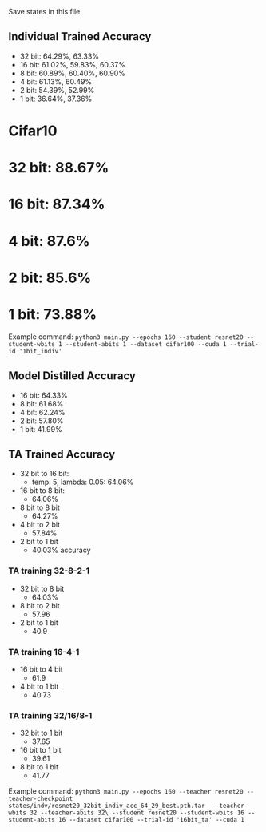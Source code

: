 Save states in this file

## Individual Trained Accuracy
* 32 bit: 64.29%, 63.33%
* 16 bit: 61.02%, 59.83%, 60.37%
* 8 bit: 60.89%, 60.40%, 60.90%
* 4 bit: 61.13%, 60.49%
* 2 bit: 54.39%, 52.99%
* 1 bit: 36.64%, 37.36%

# Cifar10
# 32 bit: 88.67%
# 16 bit: 87.34%
# 4 bit: 87.6%
# 2 bit: 85.6%
# 1 bit: 73.88%

Example command:
`python3 main.py --epochs 160 --student resnet20 --student-wbits 1 --student-abits 1 --dataset cifar100 --cuda 1 --trial-id '1bit_indiv'`

## Model Distilled Accuracy
* 16 bit: 64.33%
* 8 bit: 61.68%
* 4 bit: 62.24%
* 2 bit: 57.80%
* 1 bit: 41.99%

## TA Trained Accuracy
* 32 bit to 16 bit:
    * temp: 5, lambda: 0.05: 64.06%
*  16 bit to 8 bit:
    * 64.06%
* 8 bit to 8 bit
    * 64.27%
* 4 bit to 2 bit
    * 57.84%
* 2 bit to 1 bit
    * 40.03% accuracy

### TA training 32-8-2-1
* 32 bit to 8 bit
    * 64.03%
* 8 bit to 2 bit
    * 57.96
* 2 bit to 1 bit
    * 40.9
### TA training 16-4-1
* 16 bit to 4 bit
    * 61.9
* 4 bit to 1 bit
    * 40.73
### TA training 32/16/8-1
* 32 bit to 1 bit
    * 37.65
* 16 bit to 1 bit
    * 39.61
* 8 bit to 1 bit
    * 41.77



Example command:
`python3 main.py --epochs 160 --teacher resnet20 --teacher-checkpoint states/indv/resnet20_32bit_indiv_acc_64_29_best.pth.tar  --teacher-wbits 32 --teacher-abits 32\
  --student resnet20 --student-wbits 16 --student-abits 16 --dataset cifar100 --trial-id '16bit_ta' --cuda 1`
